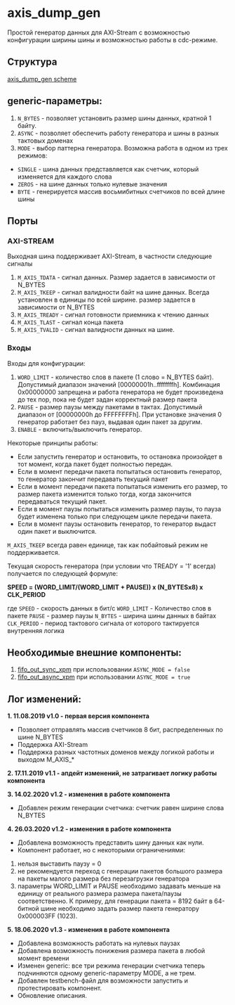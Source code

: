 # axis_dump_gen

Простой генератор данных для AXI-Stream с возможностью конфигурации ширины шины и возможностью работы в cdc-режиме.

## Структура
[axis_dump_gen scheme][logo]

## generic-параметры:
1) `N_BYTES` - позволяет установить размер шины данных, кратной 1 байту. 
2) `ASYNC` - позволяет обеспечить работу генератора и шины в разных тактовых доменах
3) `MODE` - выбор паттерна генератора. Возможна работа в одном из трех режимов:
- `SINGLE` - шина данных представляется как счетчик, который изменяется для каждого слова
- `ZEROS` - на шине данных только нулевые значения
- `BYTE` - генерируется массив восьмибитных счетчиков по всей длине шины

## Порты 

### AXI-STREAM
Выходная шина поддерживает AXI-Stream, в частности следующие сигналы
1) `M_AXIS_TDATA` - сигнал данных. Размер задается в зависимости от N_BYTES
2) `M_AXIS_TKEEP` - сигнал валидности байт на шине данных. Всегда установлен в единицы по всей ширине. размер задается в зависимости от N_BYTES
3) `M_AXIS_TREADY` - сигнал готовности приемника к чтению данных
4) `M_AXIS_TLAST` - сигнал конца пакета
5) `M_AXIS_TVALID` - сигнал валидности данных на шине. 

### Входы
Входы для конфигурации:
1) `WORD_LIMIT` - количество слов в пакете (1 слово = N_BYTES байт). Допустимый диапазон значений [00000001h..ffffffffh]. Комбинация 0x00000000 запрещена и работа генератора не будет произведена до тех пор, пока не будет задан корректный размер пакета
2) `PAUSE` - размер паузы между пакетами в тактах. Допустимый диапазон от [00000000h до FFFFFFFFh]. При установке значения 0 генератор работает без пауз, выдавая один пакет за другим. 
3) `ENABLE` - включить/выключить генератор. 

Некоторые принципы работы:
- Если запустить генератор и остановить, то остановка произойдет в тот момент, когда пакет будет полностью передан. 
- Если в момент передачи пакета попытаться остановить генератор, то генератор закончит передавать текущий пакет
- Если в момент передачи пакета попытаться изменить его размер, то размер пакета изменится только тогда, когда закончится передаваться текущий пакет. 
- Если в момент паузы попытаться изменить размер паузы, то пауза будет изменена только при следующем цикле передачи пакета. 
- Если в момент паузы остановить генератор, то генератор выдаст один пакет и выключится. 

`M_AXIS_TKEEP` всегда равен единице, так как побайтовый режим не поддерживается.

Текущая скорость генератора (при условии что TREADY = '1' всегда) получается по следующей формуле:

**SPEED = (WORD_LIMIT/(WORD_LIMIT + PAUSE)) x (N_BYTESx8) x CLK_PERIOD**

где `SPEED` - скорость данных в бит/с
`WORD_LIMIT` - Количество слов в пакете
`PAUSE` - размер паузы
`N_BYTES` - ширина шины данных в байтах
`CLK_PERIOD` - период тактового сигнала от которого тактируется внутренняя логика

## Необходимые внешние компоненты:
1) [fifo_out_sync_xpm](https://github.com/MasterPlayer/xilinx-vhdl/blob/master/fifo_parametrized/fifo_out_sync_xpm/fifo_out_sync_xpm.vhd) при использовании `ASYNC_MODE = false`
2) [fifo_out_async_xpm](https://github.com/MasterPlayer/xilinx-vhdl/blob/master/fifo_parametrized/fifo_out_async_xpm/fifo_out_async_xpm.vhd) при использовании `ASYNC_MODE = true`

## Лог изменений:

**1. 11.08.2019 v1.0 - первая версия компонента**
- Позволяет отправлять массив счетчиков 8 бит, распределенных по шине N_BYTES
- Поддержка AXI-Stream
- Поддержка разных частотных доменов между логикой работы и выходом M_AXIS_*

**2. 17.11.2019 v1.1 - апдейт изменений, не затрагивает логику работы компонента**

**3. 14.02.2020 v1.2 - изменения в работе компонента**
- Добавлен режим генерации счетчика: счетчик равен ширине слова N_BYTES

**4. 26.03.2020 v1.2 - изменения в работе компонента**
- Добавлена возможность представить шину данных как нули. 
- Компонент работает, но с некоторыми ограничениями:
1) нельзя выставить паузу = 0
2) не рекомендуется переход с генерации пакетов большого размера на пакеты малого размера без перезагрузки генератора
3) параметры WORD_LIMIT и PAUSE необходимо задавать меньше на единицу от реального размера размера пакета/паузы соответственно. К примеру, для генерации пакета = 8192 байт в 64-битной шине необходимо задать размер пакета генератору 0x000003FF (1023). 

**5. 18.06.2020 v1.3 - изменения в работе компонента**
- Добавлена возможность работать на нулевых паузах
- Добавлена возможность понижения размера пакета в любой момент времени
- Изменен generic: все три режима генерации счетчика теперь подчиняются одному generic-параметру MODE, а не трем. 
- Добавлен testbench-файл для возможности запустить и протестировать компонент. 
- Обновление описания.

[logo]: https://github.com/MasterPlayer/xilinx-vhdl/blob/master/axis_infrastructure/axis_dump_gen/documentation/axis_dump_gen.png